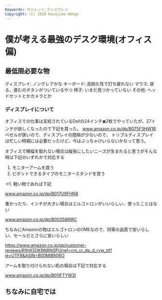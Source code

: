 ```yaml
---
Keywords: ガジェット,ディスプレイ
Copyright: (C) 2020 Kasajima Kengo
---
```


# 僕が考える最強のデスク環境(オフィス偏)

## 最低限必要な物
ディスプレイ: ノングレアかな
キーボード: 高耐久性で打ち疲れない
マウス: 戻る、進むのボタンがついているやつ
椅子: いまだ見つかっていない
その他: ヘッドセットとかカメラとか

### ディスプレイについて
オフィスでの仕事は支給されているDellの24インチ✖️2枚でやっていたが、27インチが欲しくなったので下記を買った。
www.amazon.co.jp/dp/B075F3HW1R
ベゼルが狭いので、ディスプレイの間隔が少ないので、
トリプルディスプレイは忙しい時期には必要だったけど、今はぶっちゃけいらないかなって思う。

オフィスで横幅を取れない場合は縦長にしたいニーズが生まれると思うがそんな時は下記のいずれかで対応する
1. モニターアームを買う
2. ピボットできるタイプのモニタースタンドを買う

→1. 軽い物であれば下記

www.amazon.co.jp/dp/B017U9FHN8

重かったり、インチが大きい場合はエルゴトロンがいいらしい、使ったことはない

www.amazon.co.jp/dp/B00358RIRC

ちなみにAmazonの物はエルゴトロンのOMEなので、同等の品質で安いらしい、セールだとさらに安いらしい

https://www.amazon.co.jp/gp/customer-reviews/R1HX5DKRNRNSPU/ref=cm_cr_dp_d_rvw_ttl?ie=UTF8&ASIN=B00MIBN16O

アームを取り付けられない机の場合は下記で対応する

www.amazon.co.jp/dp/B01IFTYW3I

## ちなみに自宅では





